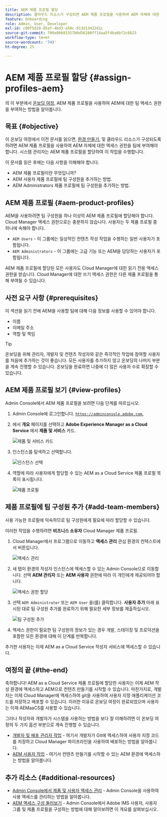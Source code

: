 ```yaml
---
title: AEM 제품 프로필 할당
description: 클라우드 리소스가 구성되면 AEM 제품 프로필을 사용하여 AEM 자체에 대한 액세스 권한을 팀에 부여해야 합니다.
feature: Onboarding
role: Admin, User, Developer
exl-id: c00f5d28-85af-4bd3-a50c-913d1342241c
source-git-commit: 709a80683357b0d56280ff14aa5f4ba6bf2c6b23
workflow-type: tm+mt
source-wordcount: '743'
ht-degree: 2%

---
```


# AEM 제품 프로필 할당 {#assign-profiles-aem}

의 이 부분에서 [온보딩 여정,](overview.md) AEM 제품 프로필을 사용하여 AEM에 대한 팀 액세스 권한을 부여하는 방법을 알아봅니다.

## 목표 {#objective}

이 온보딩 여정에서 이전 문서를 읽으면, [환경 만들기,](create-environments.md) 및 클라우드 리소스가 구성되도록 하려면 AEM 제품 프로필을 사용하여 AEM 자체에 대한 액세스 권한을 팀에 부여해야 합니다. 시스템 관리자는 AEM 제품 프로필을 할당하여 이 작업을 수행합니다.

이 문서를 읽은 후에는 다음 사항을 이해해야 합니다.

* AEM 제품 프로필이란 무엇입니까?
* AEM 사용자 제품 프로필에 팀 구성원을 추가하는 방법.
* AEM Administrators 제품 프로필에 팀 구성원을 추가하는 방법.

## AEM 제품 프로필 {#aem-product-profiles}

AEM을 사용하려면 팀 구성원을 하나 이상의 AEM 제품 프로필에 할당해야 합니다. Cloud Manager 액세스 권한으로는 충분하지 않습니다. 사용자는 두 제품 프로필 중 하나에 속해야 합니다.

* `AEM Users` - 이 그룹에는 일상적인 컨텐츠 작성 작업을 수행하는 일반 사용자가 포함됩니다.
* `AEM Administrators` - 이 그룹에는 고급 기능 또는 AEM을 담당하는 사용자가 포함됩니다.

AEM 제품 프로필에 할당된 모든 사용자도 Cloud Manager에 대한 읽기 전용 액세스 권한을 받습니다. Cloud Manager에 대한 쓰기 액세스 권한은 다른 제품 프로필을 통해 부여될 수 있습니다.

## 사전 요구 사항 {#prerequisites}

이 섹션을 읽기 전에 AEM을 사용할 팀에 대해 다음 정보를 사용할 수 있어야 합니다.

* 이름
* 이메일 주소
* 역할 및 책임

>[!TIP]
>
>온보딩을 위해 관리자, 개발자 및 컨텐츠 작성자와 같은 즉각적인 작업에 참여할 사용자를 처음에 추가하는 것이 좋습니다. 모든 사용자를 추가하지 않고 온보딩의 나머지 부분을 계속 진행할 수 있습니다. 온보딩을 완료하면 나중에 더 많은 사용자 수로 확장할 수 있습니다.

## AEM 제품 프로필 보기 {#view-profiles}

Admin Console에서 AEM 제품 프로필을 보려면 다음 단계를 따르십시오.

1. Admin Console에 로그인합니다. [`https://adminconsole.adobe.com`.](https://adminconsole.adobe.com)

1. 에서 **개요** 페이지를 선택하고 **Adobe Experience Manager as a Cloud Service** 에서 **제품 및 서비스** 카드.

   ![제품 및 서비스 카드](/help/journey-onboarding/assets/assign-team1.png)

1. 인스턴스를 탐색하고 선택합니다.

   ![인스턴스 선택](/help/journey-onboarding/assets/cloud-profiles-1.png)

1. 역할에 따라 사용자에게 할당할 수 있는 AEM as a Cloud Service 제품 프로필 목록이 표시됩니다.

   ![제품 프로필](/help/journey-onboarding/assets/cloud-profiles-2.png)

## 제품 프로필에 팀 구성원 추가 {#add-team-members}

사용 가능한 프로필에 익숙하므로 팀 구성원에게 필요에 따라 할당할 수 있습니다.

이러한 작업을 수행하려면 **비즈니스 소유자** Cloud Manager 제품 프로필.

1. Cloud Manager에서 프로그램으로 이동하고 **액세스 관리** 관심 환경의 컨텍스트에서 버튼입니다.

   ![액세스 관리](/help/journey-onboarding/assets/add-team1.png)

1. 새 탭이 환경의 작성자 인스턴스에 액세스할 수 있는 Admin Console으로 이동합니다. 선택 **AEM 관리자** 또는 **AEM 사용자** 권한에 따라 이 개인에게 제공되어야 합니다.

   ![액세스 권한 할당](/help/journey-onboarding/assets/add-team2.png)

1. 선택 `AEM Administrator` 또는 `AEM User` 을(를) 클릭합니다. **사용자 추가** 아래 표시된 대로 팀 구성원 추가를 완료하기 위해 필요한 세부 정보를 제출하십시오.

   ![팀 구성원 추가](/help/journey-onboarding/assets/add-team3.png)

1. 액세스 권한이 필요한 팀 구성원의 정보가 있는 경우 개발, 스테이징 및 프로덕션을 포함한 모든 환경에 대해 이 단계를 반복합니다.

추가한 사용자는 이제 AEM as a Cloud Service 작성자 서비스에 액세스할 수 있습니다.

## 여정의 끝 {#the-end}

축하합니다! AEM as a Cloud Service 제품 프로필에 할당한 사용자는 이제 AEM 작성 환경에 액세스하고 AEM으로 컨텐츠 만들기를 시작할 수 있습니다. 마찬가지로, 개발자는 이제 Cloud Manager에 액세스하여 git을 사용하여 사용자 지정 애플리케이션 코드를 저장하고 배포할 수 있습니다. 이러한 이유로 온보딩 여정이 완료되었으며 사용자는 이제 AEMaaCS를 사용할 수 있습니다.

그러나 작성자와 개발자가 시스템을 사용하는 방법을 보다 잘 이해하려면 이 온보딩 여정의 두 가지 옵션 부분으로 계속 진행할 수 있습니다.

* [개발자 및 배포 관리자 작업](developers.md) - 여기서 개발자가 Git에 액세스하여 사용자 지정 코드를 저장하고 Cloud Manager 파이프라인을 사용하여 배포하는 방법을 알아봅니다.
* [AEM 사용자 작업](aem-users.md) - 여기서 컨텐츠 만들기를 시작할 수 있는 AEM 환경에 액세스하는 방법을 알아봅니다.

## 추가 리소스 {#additional-resources}

* [Admin Console에서 제품 및 사용자 액세스 관리](/help/security/ims-support.md#managing-products-and-user-access-in-admin-console) - Admin Console을 사용하여 사용 액세스를 관리하는 방법을 알아봅니다.
* [AEM 액세스 구성 둘러보기](https://experienceleague.adobe.com/docs/experience-manager-learn/cloud-service/accessing/walk-through.html?lang=en) - Admin Console에서 Adobe IMS 사용자, 사용자 그룹 및 제품 프로필을 구성하는 방법에 대해 알아보려면 이 개요를 살펴보십시오.

